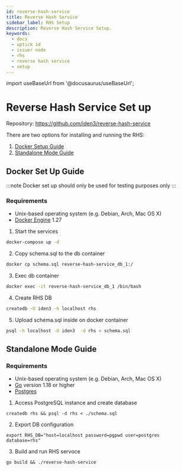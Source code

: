 ```yaml
---
id: reverse-hash-service
title: Reverse Hash Service
sidebar_label: RHS Setup
description: Reverse Hash Service Setup.
keywords:
  - docs
  - uptick id
  - issuer node
  - rhs
  - reverse hash service
  - setup
---
```


import useBaseUrl from '@docusaurus/useBaseUrl';

# Reverse Hash Service Set up

Repository: https://github.com/iden3/reverse-hash-service

There are two options for installing and running the RHS:

1. [Docker Setup Guide](#docker-set-up-guide)
2. [Standalone Mode Guide](#standalone-mode-guide)

## Docker Set Up Guide

:::note
Docker set up should only be used for testing purposes only
:::

### Requirements

- Unix-based operating system (e.g. Debian, Arch, Mac OS X)
- [Docker Engine](https://docs.docker.com/engine/) 1.27

1. Start the services

```bash
docker-compose up -d
```

2. Copy schema.sql to the db container

```bash
docker cp schema.sql reverse-hash-service_db_1:/
```

3. Exec db container

```bash
docker exec -it reverse-hash-service_db_1 /bin/bash
```

4. Create RHS DB

```bash
createdb -U iden3 -h localhost rhs
```

5. Upload schema.sql inside on docker container

```bash
psql -h localhost -U iden3  -d rhs < schema.sql
```

## Standalone Mode Guide

### Requirements

- Unix-based operating system (e.g. Debian, Arch, Mac OS X)
- [Go](https://go.dev/) version 1.18 or higher
- [Postgres](https://www.postgresql.org/)

1. Access PostgreSQL instance and create database

```
createdb rhs && psql -d rhs < ./schema.sql
```

2. Export DB configuration

```
export RHS_DB="host=localhost password=pgpwd user=postgres database=rhs"
```

3. Build and run RHS servoce

```
go build && ./reverse-hash-service
```
